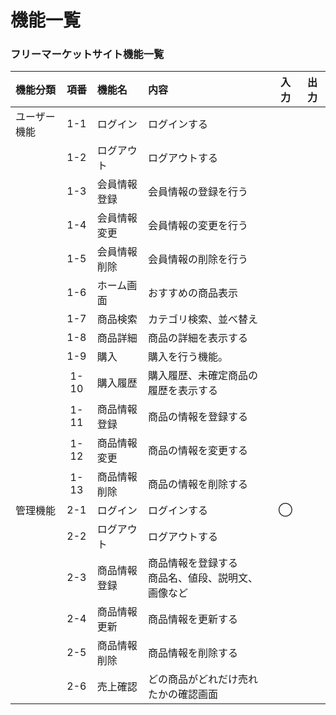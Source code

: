 # 機能一覧
### フリーマーケットサイト機能一覧

|機能分類|項番|機能名|内容|入力|出力|
|:---|:---:|:---|:---|:---:|:---:|
|ユーザー機能|1-1|ログイン|ログインする|||
||1-2|ログアウト|ログアウトする|||
||1-3|会員情報登録|会員情報の登録を行う|||
||1-4|会員情報変更|会員情報の変更を行う|||
||1-5|会員情報削除|会員情報の削除を行う|||
||1-6|ホーム画面|おすすめの商品表示|||
||1-7|商品検索|カテゴリ検索、並べ替え|||
||1-8|商品詳細|商品の詳細を表示する|||
||1-9|購入|購入を行う機能。|||
||1-10|購入履歴|購入履歴、未確定商品の履歴を表示する|||
||1-11|商品情報登録|商品の情報を登録する|||
||1-12|商品情報変更|商品の情報を変更する|||
||1-13|商品情報削除|商品の情報を削除する|||
|管理機能|2-1|ログイン|ログインする|◯||
||2-2|ログアウト|ログアウトする|||
||2-3|商品情報登録|商品情報を登録する<br>商品名、値段、説明文、画像など|||
||2-4|商品情報更新|商品情報を更新する|||
||2-5|商品情報削除|商品情報を削除する|||
||2-6|売上確認|どの商品がどれだけ売れたかの確認画面|||
